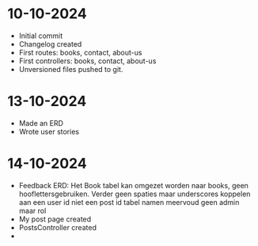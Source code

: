 # 10-10-2024
* Initial commit
* Changelog created
* First routes: books, contact, about-us
* First controllers: books, contact, about-us
* Unversioned files pushed to git.

# 13-10-2024
* Made an ERD
* Wrote user stories

# 14-10-2024
* Feedback ERD:
    Het Book tabel kan omgezet worden naar books, geen hooflettersgebruiken.
    Verder geen spaties maar underscores
    koppelen aan een user id niet een post id
    tabel namen meervoud
    geen admin maar rol
* My post page created
* PostsController created
* 

